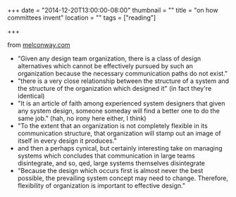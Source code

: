 +++
date = "2014-12-20T13:00:00-08:00"
thumbnail = ""
title = "on how committees invent"
location = ""
tags = ["reading"]

+++

from [melconway.com](http://www.melconway.com/research/committees.html)

 * "Given any design team organization, there is a class of design alternatives
which cannot be effectively pursued by such an organization
because the necessary communication paths do not exist."
 * "there is a very close relationship between the structure of a system
and the structure of the organization which designed it" (in fact they're identical)
 * "It is an article of faith among experienced system designers
that given any system design, someone someday will find a better one to do the same job."
(hah, no irony here either, I think)
 * "To the extent that an organization is not completely flexible in its communication structure,
that organization will stamp out an image of itself in every design it produces."
 * and then a perhaps cynical, but certainly interesting take on managing systems
which concludes that communication in large teams disintegrate, and so, qed,
large systems themselves disintegrate
 * "Because the design which occurs first is almost never the best possible,
the prevailing system concept may need to change. Therefore, flexibility of organization is
important to effective design."
